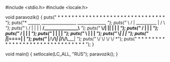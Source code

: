 #include <stdio.h>
#include <locale.h>

void paravozik() {
	puts("  * * * * * * * * * * * * * * * * * * * * * * * * * * * * * * * ");
	puts("*     ______     _________________        ______________       *");
	puts("*     \\    /      |  __________  |       /              \\      *");
	puts("*      \\  /       |  |        |  |    __/________________\\__   *");
	puts("*   ____\\/________|  |________|  |    |                    |   *");
	puts("*  /                             |    |                    |   *");
	puts("* /                              |    |                    |   *");
	puts("* |                              |    |                    |   *");
	puts("* \\                              |    |                    |   *");
	puts("*  \\_____________________________|    |                    |   *");
	puts("*  |_____________________________|====|                    |   *");
	puts("*  |____/\\_______________/\\______|    |_____/\\______/\\_____|   *");
	puts("*       \\/               \\/                 \\/      \\/         *");
	puts("  * * * * * * * * * * * * * * * * * * * * * * * * * * * * * * * ");
}

void main() {
	setlocale(LC_ALL, "RUS");
	paravozik();
 }
